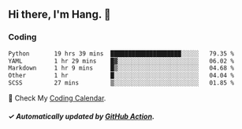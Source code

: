 ## Hi there, I'm Hang. 👋

### Coding

<!--START_SECTION:waka-->

```txt
Python       19 hrs 39 mins  ████████████████████░░░░░   79.35 %
YAML         1 hr 29 mins    █▓░░░░░░░░░░░░░░░░░░░░░░░   06.02 %
Markdown     1 hr 9 mins     █▒░░░░░░░░░░░░░░░░░░░░░░░   04.68 %
Other        1 hr            █░░░░░░░░░░░░░░░░░░░░░░░░   04.04 %
SCSS         27 mins         ▒░░░░░░░░░░░░░░░░░░░░░░░░   01.85 %
```

<!--END_SECTION:waka-->

🎉 Check My [Coding Calendar](https://github-chart-huhuhang.vercel.app/huhuhang).

##### ✓ Automatically updated by [GitHub Action](https://github.com/huhuhang/huhuhang/actions).

